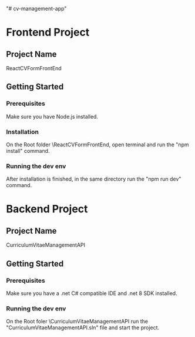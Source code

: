 "# cv-management-app" 

# Frontend Project

## Project Name 
ReactCVFormFrontEnd

## Getting Started 

### Prerequisites 
Make sure you have Node.js installed. 

### Installation
On the Root folder \ReactCVFormFrontEnd, open terminal and run the "npm install" command.

### Running the dev env
After installation is finished, in the same directory run the "npm run dev" command.

# Backend Project

## Project Name 
CurriculumVitaeManagementAPI

## Getting Started 

### Prerequisites 
Make sure you have a .net C# compatible IDE and .net 8 SDK installed. 

### Running the dev env
On the Root foler \CurriculumVitaeManagementAPI run the "CurriculumVitaeManagementAPI.sln" file and start the project.
